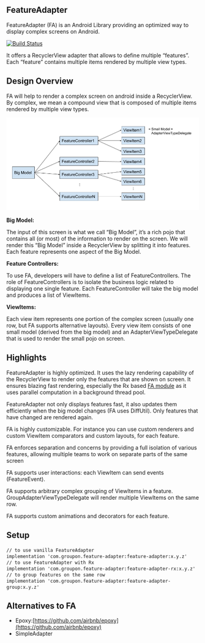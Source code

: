 ## FeatureAdapter
FeatureAdapter (FA) is an Android Library providing an optimized way to display complex screens on Android.

[![Build Status](https://travis-ci.org/groupon/FeatureAdapter.svg?branch=master)](https://travis-ci.org/groupon/FeatureAdapter)

It offers a RecyclerView adapter that allows to define multiple “features”. Each “feature” contains multiple items rendered by multiple view types.

## Design Overview
FA will help to render a complex screen on android inside a RecyclerView. By complex, we mean a compound view that is composed of multiple items rendered by multiple view types.

<p align="center">
<img src="./images/design-overview.png">
</p>

**Big Model:**

The input of this screen is what we call “Big Model”, it’s a rich pojo that contains all (or most) of the information to render on the screen. We will render this “Big Model” inside a RecyclerView by splitting it into features. Each feature represents one aspect of the Big Model.

**Feature Controllers:**

To use FA, developers will have to define a list of FeatureControllers. The role of FeatureControllers is to isolate the business logic related to displaying one single feature. Each FeatureController will take the big model and produces a list of ViewItems. 

**ViewItems:**

Each view item represents one portion of the complex screen (usually one row, but FA supports alternative layouts). Every view item consists of one small model (derived from the big model) and an AdapterViewTypeDelegate that is used to render the small pojo on screen. 

## Highlights
FeatureAdapter is highly optimized. It uses the lazy rendering capability of the RecyclerView to render only the features that are shown on screen. It ensures blazing fast rendering, especially the Rx based [FA module](./feature-adapter-rx) as it uses parallel computation in a background thread pool.

FeatureAdapter not only displays features fast, it also updates them efficiently when the big model changes (FA uses DiffUtil). Only features that have changed are rendered again.

FA is highly customizable. For instance you can use custom renderers and custom ViewItem comparators and custom layouts, for each feature.

FA enforces separation and concerns by providing a full isolation of various features, allowing multiple teams to work on separate parts of the same screen

FA supports user interactions: each ViewItem can send events (FeatureEvent).

FA supports arbitrary complex grouping of ViewItems in a feature. GroupAdapterViewTypeDelegate will render multiple ViewItems on the same row.

FA supports custom animations and decorators for each feature.

## Setup
```
// to use vanilla FeatureAdapter
implementation 'com.groupon.feature-adapter:feature-adapter:x.y.z'
// to use FeatureAdapter with Rx
implementation 'com.groupon.feature-adapter:feature-adapter-rx:x.y.z'
// to group features on the same row
implementation 'com.groupon.feature-adapter:feature-adapter-group:x.y.z'
```

## Alternatives to FA
* Epoxy:[https://github.com/airbnb/epoxy](https://github.com/airbnb/epoxy)
* SimpleAdapter

